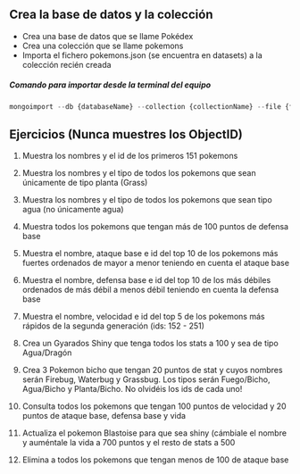 ## Crea la base de datos y la colección

  * Crea una base de datos que se llame Pokédex
  * Crea una colección que se llame pokemons
  * Importa el fichero pokemons.json (se encuentra en datasets) a la colección recién creada

  ##### Comando para importar desde la terminal del equipo

```js
mongoimport --db {databaseName} --collection {collectionName} --file {fileName}.json
```


## Ejercicios (Nunca muestres los ObjectID)

  1. Muestra los nombres y el id de los primeros 151 pokemons
  2. Muestra los nombres y el tipo de todos los pokemons que sean únicamente de tipo planta (Grass)

  3. Muestra los nombres y el tipo de todos los pokemons que sean tipo agua (no únicamente agua)

  4. Muestra todos los pokemons que tengan más de 100 puntos de defensa base

  5. Muestra el nombre, ataque base e id del top 10 de los pokemons más fuertes ordenados de mayor a menor teniendo en cuenta el ataque base

  6. Muestra el nombre, defensa base e id del top 10 de los más débiles ordenados de más débil a menos débil teniendo en cuenta la defensa base

  7. Muestra el nombre, velocidad e id del top 5 de los pokemons más rápidos de la segunda generación (ids: 152 - 251)

  8. Crea un Gyarados Shiny que tenga todos los stats a 100 y sea de tipo Agua/Dragón

  9. Crea 3 Pokemon bicho que tengan 20 puntos de stat y cuyos nombres serán Firebug, Waterbug y Grassbug. Los tipos serán Fuego/Bicho, Agua/Bicho y Planta/Bicho. No olvidéis los ids de cada uno!

  10. Consulta todos los pokemons que tengan 100 puntos de velocidad y 20 puntos de ataque base, defensa base y vida

  11. Actualiza el pokemon Blastoise para que sea shiny (cámbiale el nombre y auméntale la vida a 700 puntos y el resto de stats a 500

  12. Elimina a todos los pokemons que tengan menos de 100 de ataque base
